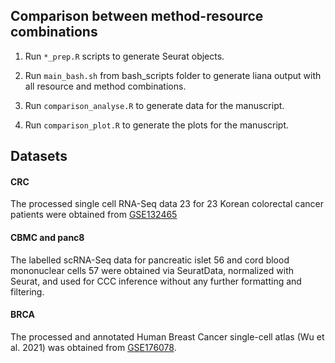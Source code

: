 ## Comparison between method-resource combinations

1. Run `*_prep.R` scripts to generate Seurat objects.   

2. Run `main_bash.sh` from bash_scripts folder to generate liana output with all resource and method combinations.  

3. Run `comparison_analyse.R` to generate data for the manuscript.  

4. Run `comparison_plot.R` to generate the plots for the manuscript.  


## Datasets
#### CRC
The processed single cell RNA-Seq data 23 for 23 Korean colorectal cancer patients were obtained from
[GSE132465](https://www.ncbi.nlm.nih.gov/geo/query/acc.cgi?acc=GSE132465)

#### CBMC and panc8
The labelled scRNA-Seq data for pancreatic islet 56 and cord blood mononuclear cells 57 were obtained via SeuratData,
normalized with Seurat, and used for CCC inference without any further formatting and filtering.

#### BRCA
The processed and annotated Human Breast Cancer single-cell atlas (Wu et al. 2021) was obtained from [GSE176078](https://www.ncbi.nlm.nih.gov/geo/query/acc.cgi?acc=GSE176078). 
